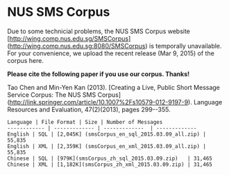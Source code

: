 # NUS SMS Corpus
Due to some technicial problems, the NUS SMS Corpus website [http://wing.comp.nus.edu.sg/SMSCorpus] (http://wing.comp.nus.edu.sg:8080/SMSCorpus) is temporally unavailable. For your convenience, we upload the recent release (Mar 9, 2015) of the corpus here. 

**Please cite the following paper if you use our corpus. Thanks!**


Tao Chen and Min-Yen Kan (2013). [Creating a Live, Public Short Message Service Corpus: The NUS SMS Corpus] (http://link.springer.com/article/10.1007%2Fs10579-012-9197-9). Language Resources and Evaluation, 47(2)(2013), pages 299--355.


    Language | File Format | Size | Number of Messages 
    ------------ | ------------- | -------------  | -------------
    English | SQL | [2,045K] (smsCorpus_en_sql_2015.03.09_all.zip) | 55,835
    English | XML | [2,359K] (smsCorpus_en_xml_2015.03.09_all.zip) | 55,835
    Chinese | SQL | [979K](smsCorpus_zh_sql_2015.03.09.zip)   | 31,465
    Chinese | XML | [1,182K](smsCorpus_zh_xml_2015.03.09.zip) | 31,465
    
    

